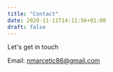 ```yaml
---
title: "Contact"
date: 2020-11-11T14:11:56+01:00
draft: false
---
```


Let's get in touch

Email: nmarcetic86@gmail.com


